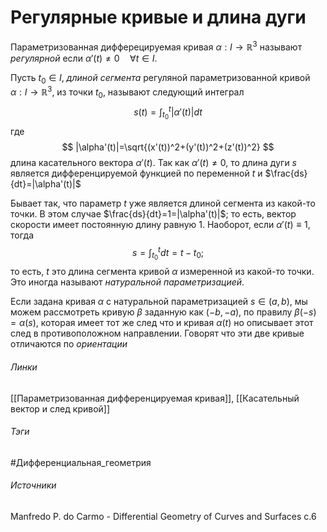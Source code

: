 # Регулярные кривые и длина дуги
Параметризованная дифферецируемая кривая $\alpha:I\rightarrow\mathbb{R}^3$ называют *регулярной* если $\alpha'(t)\ne0\quad\forall t\in I$.

Пусть $t_{0}\in I$, *длиной сегмента* регуляной параметризованной кривой $\alpha:I\rightarrow\mathbb{R}^3$, из точки $t_{0}$, называют следующий интеграл
$$
s(t)=\int_{t_{0}}^{t}|\alpha'(t)|dt
$$
где 
$$
|\alpha'(t)|=\sqrt{(x'(t))^2+(y'(t))^2+(z'(t))^2}
$$
длина касательного вектора $\alpha'(t)$. Так как $\alpha'(t)\ne0$, то длина дуги $s$ является дифференцируемой функцией по переменной $t$ и $\frac{ds}{dt}=|\alpha'(t)|$

Бывает так, что параметр $t$ уже является длиной сегмента из какой-то точки. В этом случае $\frac{ds}{dt}=1=|\alpha'(t)|$; то есть, вектор скорости имеет постоянную длину равную $1$. Наоборот, если $\alpha'(t)\equiv1$, тогда 
$$
s=\int_{t_{0}}^{t}dt=t-t_{0};
$$
то есть, $t$ это длина сегмента кривой $\alpha$ измеренной из какой-то точки. Это иногда называют *натуральной параметризацией*.

Если задана кривая $\alpha$ с натуральной параметризацией $s\in(a,b)$, мы можем рассмотреть кривую $\beta$ заданную как $(-b,-a)$, по правилу $\beta(-s)=\alpha(s)$, которая имеет тот же след что и кривая $\alpha(t)$ но описывает этот след в противоположном направлении. Говорят что эти две кривые отличаются по *ориентации*
###### Линки
 [[Параметризованная дифференцируемая кривая]], [[Касательный вектор и след кривой]]
###### Тэги
 #Дифференциальная_геометрия 
###### Источники
 Manfredo P. do Carmo - Differential Geometry of Curves and Surfaces с.6